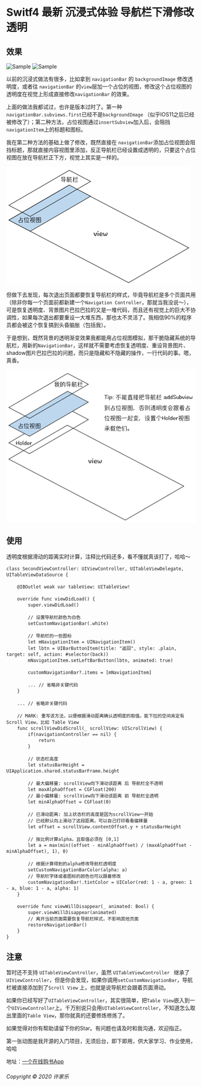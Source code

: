 # Switf4 最新 沉浸式体验 导航栏下滑修改透明

## 效果

<p>
<img src="https://img-blog.csdnimg.cn/20200204214200446.gif" alt="Sample" width = "200" height="400"/>
<img src="https://img-blog.csdnimg.cn/20200204214226209.gif" alt="Sample" width = "200" height="400"/>
</p>

以前的沉浸式做法有很多，比如拿到 `navigationBar` 的 `backgroundImage` 修改透明度，或者往 `navigationBar` 的`view`层加一个占位的视图，修改这个占位视图的透明度在视觉上形成直接修改`navigationBar` 的效果。

上面的做法我都试过，也许是版本过时了。第一种 `navigationBar.subviews.first`已经不是`backgroundImage` （似乎IOS11之后已经被修改了）；第二种方法，占位视图通过`insertSubview`加入后，会阻挡`navigationItem`上的标题和图标。

我在第二种方法的基础上做了修改，既然直接在 `navigationBar`添加占位视图会阻挡标题，那就直接内容视图里添加，反正导航栏已经设置成透明的，只要这个占位视图在放在导航栏正下方，视觉上其实是一样的。

![](img/3.png)

但做下去发现，每次退出页面都要恢复导航栏的样式，毕竟导航栏是多个页面共用（除非你每一个页面前都新建一个`Navigation Controller`，那就当我没说～），可是恢复透明度、背景图片巴拉巴拉的又是一堆代码，而且还有视觉上的巨大不协调性，如果每次退出都要重设一大堆东西，那也太不灵活了。我相信90%的程序员都会被这个恢复搞到头昏脑胀（包括我）。

于是想到，既然背景的透明渐变效果我都能用占位视图模拟，那干脆隐藏系统的导航栏，用新的`NavigationBar`，这样就不需要考虑恢复透明度、重设背景图片、shadow图片巴拉巴拉的问题，而只是隐藏和不隐藏的操作，一行代码的事。嗯，真香。

![](img/4.png)

## 使用
透明度根据滑动的距离实时计算，注释比代码还多，看不懂就真该打了，哈哈～
```
class SecondViewController: UIViewController, UITableViewDelegate, UITableViewDataSource {
    
    @IBOutlet weak var tableView: UITableView!

    override func viewDidLoad() {
        super.viewDidLoad()
        
        // 设置导航栏颜色为白色
        setCustomNavigationBar(.white)
        
        // 导航栏的一些图标
        let mNavigationItem = UINavigationItem()
        let lbtn = UIBarButtonItem(title: "返回", style: .plain, target: self, action: #selector(back))
        mNavigationItem.setLeftBarButton(lbtn, animated: true)
        
        customNavigationBar?.items = [mNavigationItem]

        ... // 省略非关键代码
    }

    ... // 省略非关键代码

    // MARK: 重写该方法，以便根据滑动距离确认透明度的取值。能下拉的空间肯定有 Scroll View，比如 Table View
    func scrollViewDidScroll(_ scrollView: UIScrollView) {
        if(navigationController == nil) {
            return
        }
        
        // 状态栏高度
        let statusBarHeight = UIApplication.shared.statusBarFrame.height
        
        // 最大偏移量: scrollView向下滑动该距离 后 导航栏全不透明
        let maxAlphaOffset = CGFloat(200)
        // 最小偏移量: scrollView向下滑动该距离 前 导航栏全透明
        let minAlphaOffset = CGFloat(0)
        
        // 已滑动距离: 加上状态栏的高度是因为scrollView一开始
        // 已经默认向上滑动了这段距离，可以自己打印看看偏移量
        let offset = scrollView.contentOffset.y + statusBarHeight
        
        // 按比例计算alpha，且取值必须在 [0,1]
        let a = max(min((offset - minAlphaOffset) / (maxAlphaOffset - minAlphaOffset), 1), 0)
        
        // 根据计算得到的alpha修改导航栏透明度
        setCustomNavigationBarColor(alpha: a)
        // 导航栏字体或者图标的颜色也可以跟着修改
        customNavigationBar!.tintColor = UIColor(red: 1 - a, green: 1 - a, blue: 1 - a, alpha: 1)
    }
    
    override func viewWillDisappear(_ animated: Bool) {
        super.viewWillDisappear(animated)
        // 离开当前页面需要恢复导航栏样式，不影响其他页面
        restoreNavigationBar()
    }
}
```
## 注意
暂时还不支持 `UITableViewController`，虽然 `UITableViewController ` 继承了 `UIViewController`，但是你会发现，如果你调用`setCustomNavigationBar`，导航栏被直接添加到了`Scroll View` 上，也就是说导航栏会跟着页面滑动。

如果你已经写好了`UITableViewController`，其实很简单，把`Table View`嵌入到一个`UIViewController`上。千万别说只会用`UITableViewController`，不知道怎么取出里面的`Table View`，那你就真的还要修炼修炼了。

如果觉得对你有帮助请留下你的Star。有问题也请及时和我沟通，欢迎指正。

第一张动图是我开源的入门项目，无须后台，即下即用，供大家学习、作业使用，哈哈

地址：[一个在线购书App](https://github.com/XuJiaLe1997/BookShopIOS)

###### Copyright © 2020 许家乐

